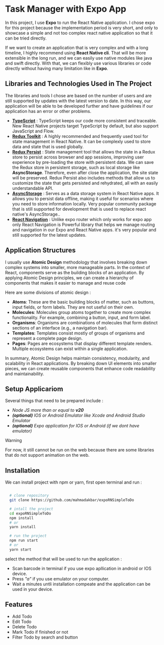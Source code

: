 
# Task Manager with Expo App

In this project, I use **Expo** to run the React Native application. I chose expo for this project because the implementation period is very short, and only to showcase a simple and not too complex react native application so that it can be tried directly.


If we want to create an application that is very complex and with a long timeline, I highly recommend using **React Native cli**.
That will be more extensible in the long run, and we can easily use native modules like java and swift directly. With that, we can flexibly use various libraries or code directly without having many limitation like in **Expo**. 
## Libraries and Technologies Used in The Project

The libraries and tools I chose are based on the number of users and are still supported by updates with the latest version to date. In this way, our application will be able to be developed further and have guidelines if our application has an error or other problems.

 - [**TypeScript**](https://reactnative.dev/docs/typescript) : TypeScript keeps our code more consistent and traceable. New React Native projects target TypeScript by default, but also support JavaScript and Flow.
 - [**Redux Toolkit**](https://redux-toolkit.js.org/introduction/getting-started) : A highly recommended and frequently used tool for state management in React Native. It can be complexly used to store data and state that is used globally.
 - [**Redux Persist**](https://github.com/rt2zz/redux-persist) : State management tool that allows the state in a Redux store to persist across browser and app sessions, improving user experience by pre-loading the store with persistent data. We can save the Redux store in persistent storage, such as local storage like **AsyncStorage**. Therefore, even after close the application, the site state will be preserved. Redux Persist also includes methods that allow us to customize the state that gets persisted and rehydrated, all with an easily understandable API.
 - [**AsyncStorage**](https://react-native-async-storage.github.io/async-storage/docs/install/) : Serves as a data storage system in React Native apps. It allows you to persist data offline, making it useful for scenarios where you need to store information locally. Very popular community package that is still supported for development that is used to replace react native's AsyncStorage..
 - [**React Navigation**](https://reactnavigation.org/docs/getting-started/) : Unlike expo router which only works for expo app only React Navigation is Powerful library that helps we manage routing and navigation in our Expo and React Native apps. it's very popular and still supported for the latest updates. 

## Application Structures

I usually use **Atomic Design** methodology that involves breaking down complex systems into smaller, more manageable parts. In the context of React, components serve as the building blocks of an application. By applying Atomic Design principles, we can create a hierarchy of components that makes it easier to manage and reuse code

Here are some divisions of atomic design :

- **Atoms**: These are the basic building blocks of matter, such as buttons, input fields, or form labels. They are not useful on their own.
- **Molecules**: Molecules group atoms together to create more complex functionality. For example, combining a button, input, and form label.
- **Organisms**: Organisms are combinations of molecules that form distinct sections of an interface (e.g., a navigation bar).
- **Templates**: Templates consist mostly of groups of organisms and represent a complete page design.
- **Pages**: Pages are ecosystems that display different template renders. Multiple ecosystems can exist within a single application.

In summary, Atomic Design helps maintain consistency, modularity, and scalability in React applications. By breaking down UI elements into smaller pieces, we can create reusable components that enhance code readability and maintainability. 


## Setup Applicariom

Several things that need to be prepared include :

- *Node JS more than or equal to  **v20***
- ***(optional)** IOS or Android Emulator like Xcode and Android Studio Emulator*
- ***(optional)** Expo application for IOS or Android (if we dont have emulator)*

> [!WARNING]  
> For now, it still cannot be run on the web because there are some libraries that do not support animation on the web.


## Installation

We can install project with npm or yarn, first open terminal and run :

```bash

  # clone repository
  git clone https://github.com/mahmadakbar/expoRNSimpleToDo

  # intall the project
  cd expoRNSimpleToDo
  npm install
  # or
  yarn install

  # run the project
  npm run start
  # or
  yarn start

```

select the method that will be used to run the application :
- Scan barcode in terminal if you use expo apllication in android or IOS device.
- Press *"a"* if you use emulator on your computer.
- Wait a minutes untli installation compeate and the application can be used in your device.
    
## Features

- Add Todo
- Edit Todo
- Delete Todo
- Mark Todo if finished or not
- Filter Todo by search and button


